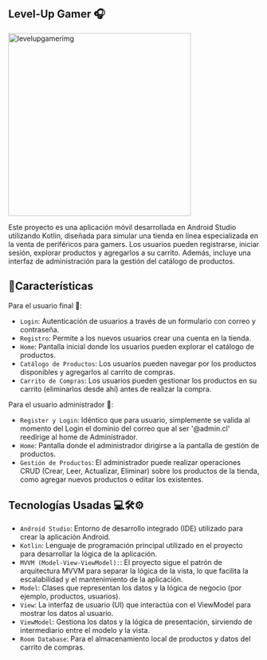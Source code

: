 ## Level-Up Gamer 🎧
<img width="366" height="366" alt="levelupgamerimg" src="https://github.com/user-attachments/assets/52e1dc30-06e6-477c-93dc-f886625e6297" />

Este proyecto es una aplicación móvil desarrollada en Android Studio utilizando Kotlin, diseñada para simular una tienda en línea especializada en la venta de periféricos para gamers. Los usuarios pueden registrarse, iniciar sesión, explorar productos y agregarlos a su carrito. Además, incluye una interfaz de administración para la gestión del catálogo de productos.

## :hammer:Características
Para el usuario final 👤:
- `Login`:  Autenticación de usuarios a través de un formulario con correo y contraseña.
- `Registro`: Permite a los nuevos usuarios crear una cuenta en la tienda.
- `Home`: Pantalla inicial donde los usuarios pueden explorar el catálogo de productos.
- `Catálogo de Productos`: Los usuarios pueden navegar por los productos disponibles y agregarlos al carrito de compras.
- `Carrito de Compras`:  Los usuarios pueden gestionar los productos en su carrito (eliminarlos desde ahí) antes de realizar la compra.

Para el usuario administrador 👑:
- `Register y Login`: Idéntico que para usuario, simplemente se valida al momento del Login el dominio del correo que al ser '@admin.cl' reedirige al home de Administrador.
- `Home`: Pantalla donde el administrador dirigirse a la pantalla de gestión de productos.
- `Gestión de Productos`: El administrador puede realizar operaciones CRUD (Crear, Leer, Actualizar, Eliminar) sobre los productos de la tienda, como agregar nuevos productos o editar los existentes.

## Tecnologías Usadas 💻🛠️⚙️

- `Android Studio`: Entorno de desarrollo integrado (IDE) utilizado para crear la aplicación Android.
- `Kotlin`: Lenguaje de programación principal utilizado en el proyecto para desarrollar la lógica de la aplicación.
- `MVVM (Model-View-ViewModel):`:  El proyecto sigue el patrón de arquitectura MVVM para separar la lógica de la vista, lo que facilita la escalabilidad y el mantenimiento de la aplicación.
- `Model`: Clases que representan los datos y la lógica de negocio (por ejemplo, productos, usuarios).
- `View`: La interfaz de usuario (UI) que interactúa con el ViewModel para mostrar los datos al usuario.
- `ViewModel`: Gestiona los datos y la lógica de presentación, sirviendo de intermediario entre el modelo y la vista.
- `Room Database`: Para el almacenamiento local de productos y datos del carrito de compras.
